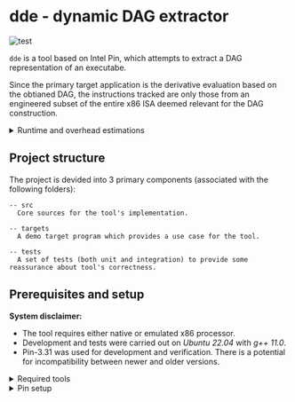 # dde - dynamic DAG extractor

<div align="left">

![test](https://github.com/hidal00p/dde/actions/workflows/test.yml/badge.svg)

</div>

`dde` is a tool based on Intel Pin, which attempts to extract a DAG representation
of an executabe.

Since the primary target application is the derivative evaluation based on the obtianed DAG,
the instructions tracked are only those from an engineered subset of the entire x86 ISA deemed
relevant for the DAG construction.

<details>
  <summary>Runtime and overhead estimations</summary>

```text
Test               Max [ms]    Min [ms]    Mean [ms]    Total [ms]  Overhead [dde / raw]
---------------  ----------  ----------  -----------  ------------  ----------------------
mul                0.000397    1.9e-05   2.17061e-05      0.217039  -
mul dde            0.582912    0.009716  0.0104572      104.562     511
add                0.003472    1.9e-05   2.30744e-05      0.230721  -
add dde            0.278239    0.009635  0.0102653      102.643     507
sub                0.000388    2e-05     2.23188e-05      0.223166  -
sub dde            0.183274    0.009777  0.0105846      105.836     488
div                6.2e-05     2e-05     2.26752e-05      0.226729  -
div dde            0.182987    0.009662  0.0102604      102.593     483
sin                0.001739    3.5e-05   4.0124e-05       0.4012    -
sin dde            0.185833    0.007373  0.00781787      78.1709    210
compound           0.001273    7.9e-05   8.56864e-05      0.856778  -
compound dde       0.287404    0.038859  0.0407766      407.726     491
compound_sa        0.003531    8.4e-05   8.81544e-05      0.881456  -
compound_sa dde    0.224431    0.03944   0.042315       423.108     469
```
</details>


## Project structure

The project is devided into 3 primary components (associated with the following folders):

```
-- src
  Core sources for the tool's implementation.

-- targets
  A demo target program which provides a use case for the tool.

-- tests
  A set of tests (both unit and integration) to provide some reassurance about tool's correctness.
```


## Prerequisites and setup

**System disclaimer:**

- The tool requires either native or emulated x86 processor.
- Development and tests were carried out on *Ubuntu 22.04* with *g++ 11.0*.
- Pin-3.31 was used for development and verification. There is a potential for incompatibility between newer and older versions.

<details>
  <summary>Required tools</summary>

- GNU Make
- GNU C++ compiler
- Properly setup Intel Pin Environement

Both GNU make and the compilation stack can be installed on the Linux-based system using the following commands:

```bash
sudo apt-get update
sudo apt-get install build-essential
```

To verify that the tools are now available to you execute this command:

```bash
make --version
g++ --version
```

</details>

<details>
  <summary>Pin setup</summary>

This setup is only valid for Linux.

- Grab Intel Pin from [here](https://software.intel.com/sites/landingpage/pintool/downloads/pin-external-3.31-98869-gfa6f126a8-gcc-linux.tar.gz).

```bash
# Load the file into a current directory
wget https://software.intel.com/sites/landingpage/pintool/downloads/pin-external-3.31-98869-gfa6f126a8-gcc-linux.tar.gz
```

- Extract the downloaded file into the directory of your choosing.

```bash
tar -xf <pin-tar-file-name>
```

- Define an infrastructure critical environment variable.

```bash
export PIN_ROOT=$(pwd)/<pin-dir> 
```

- Append this variable to the path.

```bash
export PATH=$(PATH):$(PIN_ROOT)
```

- Tip - add both of the above commands to your `.bashrc`, save it, and source it for the changes to take action.
- Run the following set of commands to build the entire project and launch a test run.

```bash
# First build
make

# Run the test case
pin -t src/obj-intel64/dde.so -- targets/main.exe
```

- If you get a successful build and a set of solutions printed out to your screen congratulations you are good to go!
</details>
